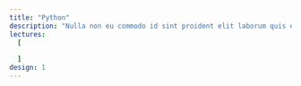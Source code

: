 ```yaml
---
title: "Python"
description: "Nulla non eu commodo id sint proident elit laborum quis enim pariatur sint. Ut ad laboris non commodo veniam sit ex veniam reprehenderit aliquip sint. Cupidatat magna aliqua reprehenderit velit ex ullamco officia consequat in."
lectures:
  [
    
  ]
design: 1
---
```

